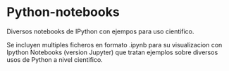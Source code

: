 # Python-notebooks
Diversos notebooks de IPython con ejempos para uso cientifico.

Se incluyen multiples ficheros en formato .ipynb para su visualizacion con Ipython Notebooks (version Jupyter)
que tratan ejemplos sobre diversos usos de Python a nivel cientifico.
